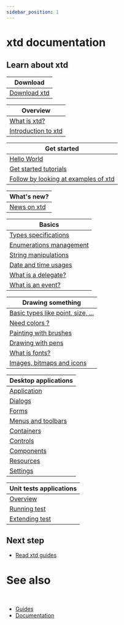 ```yaml
---
sidebar_position: 1
---
```


# xtd documentation

## Learn about xtd

| Download                        |
| ------------------------------- |
| [Download xtd](/docs/downloads) |

| Overview                                                                       |
| ------------------------------------------------------------------------------ |
| [What is xtd?](/docs/documentation/guides/Overview/what_is_xtd)                |
| [Introduction to xtd](/docs/documentation/guides/Overview/introduction_to_xtd) |

| Get started                                                                                               |
| --------------------------------------------------------------------------------------------------------- |
| [Hello World](/docs/documentation/guides/Get%20started/hello_world)                                       |
| [Get started tutorials](/docs/documentation/guides/Overview/Tutorials)                                    |
| [Follow by looking at examples of xtd](https://github.com/gammasoft71/xtd/blob/master/examples/README.md) |

| What's new?                                                |
| ---------------------------------------------------------- |
| [News on xtd](/docs/news) |

| Basics                                                                                     |
| ------------------------------------------------------------------------------------------ |
| [Types specifications](/docs/documentation/guides/xtd.core/Types%20overview/types)         |
| [Enumerations management](/docs/documentation/guides/xtd.core/Types%20overview/enum_class) |
| [String manipulations](/docs/documentation/guides/xtd.core/Types%20overview/string)        |
| [Date and time usages](/docs/documentation/guides/xtd.core/Types%20overview/date_time)     |
| [What is a delegate?](/docs/documentation/guides/xtd.core/Types%20overview/delegates)      |
| [What is an event?](/docs/documentation/guides/xtd.core/Types%20overview/events)           |

| Drawing something                                                   |
| ------------------------------------------------------------------- |
| [Basic types like point, size, ...](/docs/documentation/guides/xtd.drawing/points_sizes_and_rectangles) |
| [Need colors ?](/docs/documentation/guides/xtd.drawing/colors)                                          |
| [Painting with brushes](/docs/documentation/guides/xtd.drawing/brushes)                                 |
| [Drawing with pens](/docs/documentation/guides/xtd.drawing/pens)                                        |
| [What is fonts?](/docs/documentation/guides/xtd.drawing/fonts)                                          |
| [Images, bitmaps and icons](/docs/documentation/guides/xtd.drawing/images)                              |

| Desktop applications                         |
| -------------------------------------------- |
| [Application](/docs/documentation/guides/xtd.forms/Overview/application_overview)       |
| [Dialogs](/docs/documentation/guides/xtd.forms/Overview/dialogs)                        |
| [Forms](/docs/documentation/guides/xtd.forms/Overview/forms)                            |
| [Menus and toolbars](/docs/documentation/guides/xtd.forms/Overview/menus_and_toolbars)  |
| [Containers](/docs/documentation/guides/xtd.forms/Overview/containers)                  |
| [Controls](/docs/documentation/guides/xtd.forms/Overview/controls)                      |
| [Components](/docs/documentation/guides/xtd.forms/Overview/components)                  |
| [Resources](/docs/documentation/guides/xtd.core/resources)                              |
| [Settings](/docs/documentation/guides/xtd.core/settings)                                |

| Unit tests applications                                                                           |
| ------------------------------------------------------------------------------------------------- |
| [Overview](/docs/documentation/guides/xtd.tunit/Overview/tunit_overview)                          |
| [Running test](/docs/documentation/guides/xtd.tunit/Overview/writing_applicaion_running_test)     |
| [Extending test](/docs/documentation/guides/xtd.tunit/Overview/writing_applicaion_extending_test) |

## Next step

* [Read xtd guides](/docs/documentation/guides)

# See also
​
* [Guides](/docs/documentation/guides)
* [Documentation](/docs/documentation)

[//]: # (https://learn.microsoft.com/en-us/dotnet/desktop/winforms/data/how-to-synchronize-multiple-controls?view=netdesktop-6.0)

